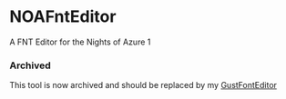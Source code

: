 # NOAFntEditor
A FNT Editor for the Nights of Azure 1

### Archived
This tool is now archived and should be replaced by my [GustFontEditor](https://github.com/marcussacana/AtelierManager)
